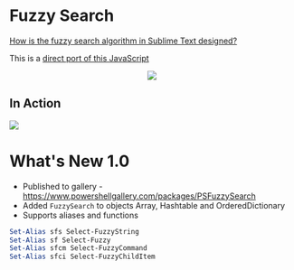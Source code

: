 # Fuzzy Search

[How is the fuzzy search algorithm in Sublime Text designed?](https://blog.forrestthewoods.com/reverse-engineering-sublime-text-s-fuzzy-match-4cffeed33fdb)

This is a [direct port of this JavaScript](https://github.com/forrestthewoods/lib_fts/blob/master/code/fts_fuzzy_match.js)

<p align="center">
<a href="https://dougfinke.visualstudio.com/PSFuzzySearch/_build?buildId=94"><img src="https://dougfinke.visualstudio.com/PSFuzzySearch/_apis/build/status/PSFuzzySearch-CI?branchName=master"></a>
</p>

<!-- https://dougfinke.visualstudio.com/PSFuzzySearch/_build/results?buildId=94&view=logs -->

## In Action

![](https://raw.githubusercontent.com/dfinke/PowerShellFuzzySearch/master/media/fuzzysearch.gif)


# What's New 1.0
- Published to gallery - https://www.powershellgallery.com/packages/PSFuzzySearch
- Added `FuzzySearch` to objects Array, Hashtable and OrderedDictionary
- Supports aliases and functions

```powershell
Set-Alias sfs Select-FuzzyString
Set-Alias sf Select-Fuzzy
Set-Alias sfcm Select-FuzzyCommand
Set-Alias sfci Select-FuzzyChildItem
```